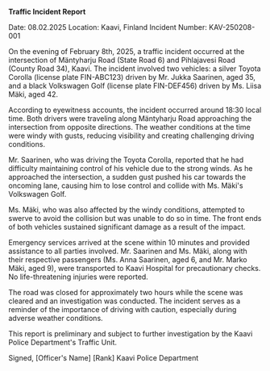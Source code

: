  **Traffic Incident Report**

Date: 08.02.2025
Location: Kaavi, Finland
Incident Number: KAV-250208-001

On the evening of February 8th, 2025, a traffic incident occurred at the intersection of Mäntyharju Road (State Road 6) and Pihlajavesi Road (County Road 34), Kaavi. The incident involved two vehicles: a silver Toyota Corolla (license plate FIN-ABC123) driven by Mr. Jukka Saarinen, aged 35, and a black Volkswagen Golf (license plate FIN-DEF456) driven by Ms. Liisa Mäki, aged 42.

According to eyewitness accounts, the incident occurred around 18:30 local time. Both drivers were traveling along Mäntyharju Road approaching the intersection from opposite directions. The weather conditions at the time were windy with gusts, reducing visibility and creating challenging driving conditions.

Mr. Saarinen, who was driving the Toyota Corolla, reported that he had difficulty maintaining control of his vehicle due to the strong winds. As he approached the intersection, a sudden gust pushed his car towards the oncoming lane, causing him to lose control and collide with Ms. Mäki's Volkswagen Golf.

Ms. Mäki, who was also affected by the windy conditions, attempted to swerve to avoid the collision but was unable to do so in time. The front ends of both vehicles sustained significant damage as a result of the impact.

Emergency services arrived at the scene within 10 minutes and provided assistance to all parties involved. Mr. Saarinen and Ms. Mäki, along with their respective passengers (Ms. Anna Saarinen, aged 6, and Mr. Marko Mäki, aged 9), were transported to Kaavi Hospital for precautionary checks. No life-threatening injuries were reported.

The road was closed for approximately two hours while the scene was cleared and an investigation was conducted. The incident serves as a reminder of the importance of driving with caution, especially during adverse weather conditions.

This report is preliminary and subject to further investigation by the Kaavi Police Department's Traffic Unit.

Signed,
[Officer's Name]
[Rank]
Kaavi Police Department